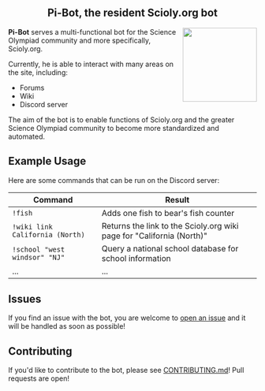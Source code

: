 ## <center>Pi-Bot, the resident Scioly.org bot</center>
<img align="right" src="https://media.discordapp.net/attachments/735245324523929661/744195964717498488/unknown.png" width="150px">

**Pi-Bot** serves a multi-functional bot for the Science Olympiad community and more specifically, Scioly.org.

Currently, he is able to interact with many areas on the site, including:
* Forums
* Wiki
* Discord server

The aim of the bot is to enable functions of Scioly.org and the greater Science Olympiad community to become more standardized and automated.

## Example Usage
Here are some commands that can be run on the Discord server:

|Command |Result
|--------|-------
|`!fish` |Adds one fish to bear's fish counter
|`!wiki link California (North)` |Returns the link to the Scioly.org wiki page for "California (North)"
|`!school "west windsor" "NJ"` |Query a national school database for school information
|... |...

## Issues
If you find an issue with the bot, you are welcome to [open an issue](https://github.com/cbrxyz/pi-bot/issues/new) and it will be handled as soon as possible!

## Contributing
If you'd like to contribute to the bot, please see [CONTRIBUTING.md](CONTRIBUTING.md)! Pull requests are open!